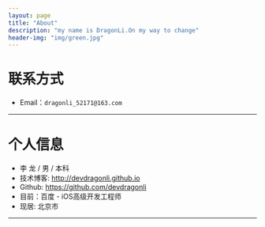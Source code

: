 ```yaml
---
layout: page
title: "About"
description: "my name is DragonLi.On my way to change"
header-img: "img/green.jpg"
---
```





# 联系方式

*   Email：`dragonli_52171@163.com`

* * *

# 个人信息

*   李 龙  / 男 /  本科 
*   技术博客: <http://devdragonli.github.io>
*   Github: <https://github.com/devdragonli>
*   目前：百度  - iOS高级开发工程师
*   现居: 北京市

* * *
